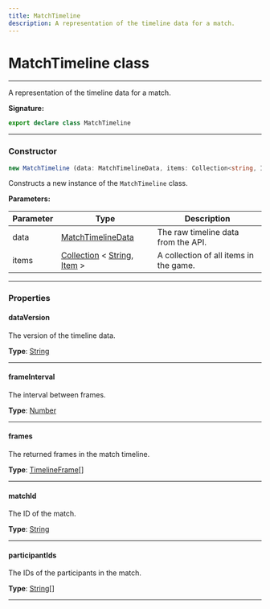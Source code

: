 ```yaml
---
title: MatchTimeline
description: A representation of the timeline data for a match.
---
```


# MatchTimeline class

---

A representation of the timeline data for a match.

**Signature:**

```ts
export declare class MatchTimeline 
```

---

### Constructor

```ts
new MatchTimeline (data: MatchTimelineData, items: Collection<string, Item>)
```

Constructs a new instance of the `MatchTimeline` class.

**Parameters:**

| Parameter | Type | Description |
| --------- | ---- | ----------- |
| data | [MatchTimelineData](/api/matchtimelinedata) | The raw timeline data from the API. |
| items | [Collection](https://discord.js.org/#/docs/collection/stable/class/Collection) \< [String](https://developer.mozilla.org/en-US/docs/Web/JavaScript/Reference/Global_Objects/String), [Item](/api/item) \> | A collection of all items in the game. |
---

### Properties

#### dataVersion

The version of the timeline data.



**Type**: [String](https://developer.mozilla.org/en-US/docs/Web/JavaScript/Reference/Global_Objects/String)

---

#### frameInterval

The interval between frames.



**Type**: [Number](https://developer.mozilla.org/en-US/docs/Web/JavaScript/Reference/Global_Objects/Number)

---

#### frames

The returned frames in the match timeline.



**Type**: [TimelineFrame](/api/timelineframe)[]

---

#### matchId

The ID of the match.



**Type**: [String](https://developer.mozilla.org/en-US/docs/Web/JavaScript/Reference/Global_Objects/String)

---

#### participantIds

The IDs of the participants in the match.



**Type**: [String](https://developer.mozilla.org/en-US/docs/Web/JavaScript/Reference/Global_Objects/String)[]

---

